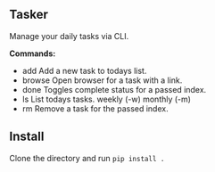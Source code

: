 ## Tasker
Manage your daily tasks via CLI.

**Commands:**
-  add     Add a new task to todays list.
-  browse  Open browser for a task with a link.
-  done    Toggles complete status for a passed index.
-  ls      List todays tasks. weekly (-w) monthly (-m)
-  rm      Remove a task for the passed index.

## Install
Clone the directory and run `pip install .`
